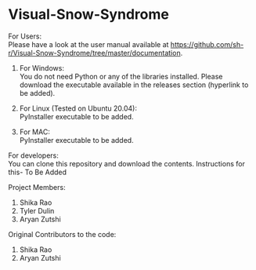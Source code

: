 # Visual-Snow-Syndrome

For Users:<br/>
Please have a look at the user manual available at https://github.com/sh-r/Visual-Snow-Syndrome/tree/master/documentation.

1. For Windows:<br/>
You do not need Python or any of the libraries installed. Please download the executable available in the releases section (hyperlink to be added).

2. For Linux (Tested on Ubuntu 20.04):<br/>
PyInstaller executable to be added.

3. For MAC:<br/>
PyInstaller executable to be added.

For developers:<br/>
You can clone this repository and download the contents. Instructions for this- To Be Added

Project Members:
1. Shika Rao
2. Tyler Dulin
3. Aryan Zutshi

Original Contributors to the code:
1. Shika Rao
2. Aryan Zutshi

